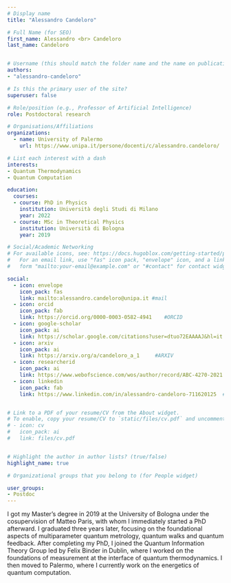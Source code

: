 ```yaml
---
# Display name
title: "Alessandro Candeloro"

# Full Name (for SEO)
first_name: Alessandro <br> Candeloro
last_name: Candeloro


# Username (this should match the folder name and the name on publications)
authors:
- "alessandro-candeloro"

# Is this the primary user of the site?
superuser: false

# Role/position (e.g., Professor of Artificial Intelligence)
role: Postdoctoral research

# Organisations/Affiliations
organizations:
  - name: University of Palermo
    url: https://www.unipa.it/persone/docenti/c/alessandro.candeloro/

# List each interest with a dash
interests:
- Quantum Thermodynamics 
- Quantum Computation

education:
  courses:
  - course: PhD in Physics
    institution: Università degli Studi di Milano
    year: 2022
  - course: MSc in Theoretical Physics
    institution: Università di Bologna
    year: 2019

# Social/Academic Networking
# For available icons, see: https://docs.hugoblox.com/getting-started/page-builder/#icons
#   For an email link, use "fas" icon pack, "envelope" icon, and a link in the
#   form "mailto:your-email@example.com" or "#contact" for contact widget.

social:
  - icon: envelope
    icon_pack: fas
    link: mailto:alessandro.candeloro@unipa.it #mail
  - icon: orcid
    icon_pack: fab
    link: https://orcid.org/0000-0003-0582-4941    #ORCID
  - icon: google-scholar 
    icon_pack: ai
    link: https://scholar.google.com/citations?user=dtuo72EAAAAJ&hl=it   
  - icon: arxiv
    icon_pack: ai
    link: https://arxiv.org/a/candeloro_a_1     #ARXIV
  - icon: researcherid
    icon_pack: ai
    link: https://www.webofscience.com/wos/author/record/ABC-4270-2021     #WOS
  - icon: linkedin
    icon_pack: fab
    link: https://www.linkedin.com/in/alessandro-candeloro-711620125  #LINKEDIN


# Link to a PDF of your resume/CV from the About widget.
# To enable, copy your resume/CV to `static/files/cv.pdf` and uncomment the lines below.
# - icon: cv
#   icon_pack: ai
#   link: files/cv.pdf


# Highlight the author in author lists? (true/false)
highlight_name: true

# Organizational groups that you belong to (for People widget)

user_groups:
- Postdoc
---
```

I got my Master’s degree in 2019 at the University of Bologna under the cosupervision of Matteo Paris, with whom I immediately started a PhD afterward. I graduated three years later, focusing on the foundational aspects of multiparameter quantum metrology, quantum walks and quantum feedback. After completing my PhD, I joined the Quantum Information Theory Group led by Felix Binder in Dublin, where I worked on the foundations of measurement at the interface of quantum thermodynamics. I then moved to Palermo, where I currently work on the energetics of quantum computation.




